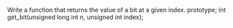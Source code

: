 Write a function that returns the value of a bit at a given index. prototype; int get_bit(unsigned long int n, unsigned int index);
